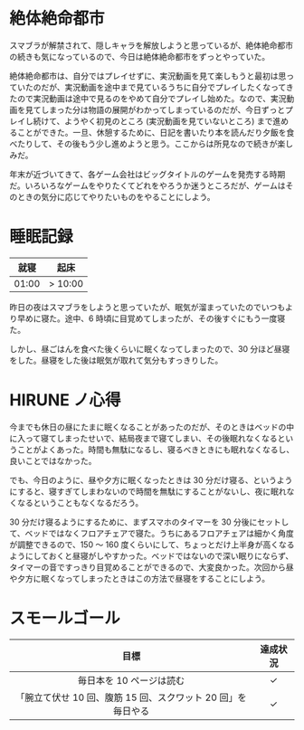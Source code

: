 # 絶体絶命都市
スマブラが解禁されて、隠しキャラを解放しようと思っているが、絶体絶命都市の続きも気になっているので、今日は絶体絶命都市をずっとやっていた。

絶体絶命都市は、自分ではプレイせずに、実況動画を見て楽しもうと最初は思っていたのだが、実況動画を途中まで見ているうちに自分でプレイしたくなってきたので実況動画は途中で見るのをやめて自分でプレイし始めた。なので、実況動画を見てしまった分は物語の展開がわかってしまっているのだが、今日ずっとプレイし続けて、ようやく初見のところ (実況動画を見ていないところ) まで進めることができた。一旦、休憩するために、日記を書いたり本を読んだり夕飯を食べたりして、その後もう少し進めようと思う。ここからは所見なので続きが楽しみだ。

年末が近づいてきて、各ゲーム会社はビッグタイトルのゲームを発売する時期だ。いろいろなゲームをやりたくてどれをやろうか迷うところだが、ゲームはそのときの気分に応じてやりたいものをやることにしよう。

# 睡眠記録
| 就寝 | 起床 |
|:---:|:---:|
| 01:00 | > 10:00 |

昨日の夜はスマブラをしようと思っていたが、眠気が溜まっていたのでいつもより早めに寝た。途中、6 時頃に目覚めてしまったが、その後すぐにもう一度寝た。

しかし、昼ごはんを食べた後くらいに眠くなってしまったので、30 分ほど昼寝をした。昼寝をした後は眠気が取れて気分もすっきりした。

# HIRUNE ノ心得
今までも休日の昼にたまに眠くなることがあったのだが、そのときはベッドの中に入って寝てしまったせいで、結局夜まで寝てしまい、その後眠れなくなるということがよくあった。時間も無駄になるし、寝るべきときにも眠れなくなるし、良いことではなかった。

でも、今日のように、昼や夕方に眠くなったときは 30 分だけ寝る、というようにすると、寝すぎてしまわないので時間を無駄にすることがないし、夜に眠れなくなるということもなくなるだろう。

30 分だけ寝るようにするために、まずスマホのタイマーを 30 分後にセットして、ベッドではなくフロアチェアで寝た。うちにあるフロアチェアは細かく角度が調整できるので、150 〜 160 度くらいにして、ちょっとだけ上半身が高くなるようにしておくと昼寝がしやすかった。ベッドではないので深い眠りにならず、タイマーの音ですっきり目覚めることができるので、大変良かった。次回から昼や夕方に眠くなってしまったときはこの方法で昼寝をすることにしよう。

# スモールゴール
| 目標 | 達成状況 |
|:---:|:---:|
| 毎日本を 10 ページは読む | ✓ |
| 「腕立て伏せ 10 回、腹筋 15 回、スクワット 20 回」を毎日やる | ✓ |
